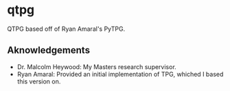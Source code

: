 # qtpg
QTPG based off of Ryan Amaral's PyTPG.

## Aknowledgements
- Dr. Malcolm Heywood: My Masters research supervisor.
- Ryan Amaral: Provided an initial implementation of TPG, whiched I based this version on.
